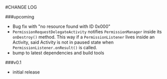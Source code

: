 #CHANGE LOG

###upcoming
* Bug fix with "no resource found with ID 0x000"
* `PermissionRequestDelegateActivity` notifies `PermissionManager` inside its `onDestroy()` method. This way if a `PermissionListener` lives inside an Activity, said Activity is not in paused state when `PermissionListener.onResult()` is called.
* bump to latest dependencies and build tools

###v0.1
	
* initial release
